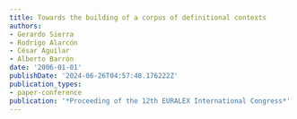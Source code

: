 ```yaml
---
title: Towards the building of a corpus of definitional contexts
authors:
- Gerardo Sierra
- Rodrigo Alarcón
- César Aguilar
- Alberto Barrón
date: '2006-01-01'
publishDate: '2024-06-26T04:57:48.176222Z'
publication_types:
- paper-conference
publication: '*Proceeding of the 12th EURALEX International Congress*'
---
```

